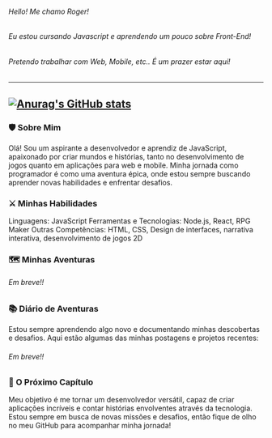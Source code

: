 ###### Hello! Me chamo Roger!  
###### Eu estou cursando Javascript e aprendendo um pouco sobre Front-End!
###### Pretendo trabalhar com Web, Mobile, etc.. É um prazer estar aqui!
-----------------------------------------------------------------------
[![Anurag's GitHub stats](https://github-readme-stats.vercel.app/api?username=RogxrGit&show_icons=true&theme=dracula)](https://github.com/anuraghazra/github-readme-stats)
-----------------------------------------------------------------------
### 🛡️ Sobre Mim
Olá! Sou um aspirante a desenvolvedor e aprendiz de JavaScript, apaixonado por criar mundos e histórias, tanto no desenvolvimento de jogos quanto em aplicações para web e mobile. Minha jornada como programador é como uma aventura épica, onde estou sempre buscando aprender novas habilidades e enfrentar desafios.

### ⚔️ Minhas Habilidades
Linguagens: JavaScript
Ferramentas e Tecnologias: Node.js, React, RPG Maker
Outras Competências: HTML, CSS, Design de interfaces, narrativa interativa, desenvolvimento de jogos 2D

### 🗺️ Minhas Aventuras
###### Em breve!!

### 📚 Diário de Aventuras
Estou sempre aprendendo algo novo e documentando minhas descobertas e desafios. Aqui estão algumas das minhas postagens e projetos recentes:

###### Em breve!!

### 🌟 O Próximo Capítulo
Meu objetivo é me tornar um desenvolvedor versátil, capaz de criar aplicações incríveis e contar histórias envolventes através da tecnologia. Estou sempre em busca de novas missões e desafios, então fique de olho no meu GitHub para acompanhar minha jornada!

<!--
**RogxrGit/RogxrGit** is a ✨ _special_ ✨ repository because its `README.md` (this file) appears on your GitHub profile.

Here are some ideas to get you started:

- 🔭 I’m currently working on ...
- 🌱 I’m currently learning ...
- 👯 I’m looking to collaborate on ...
- 🤔 I’m looking for help with ...
- 💬 Ask me about ...
- 📫 How to reach me: ...
- 😄 Pronouns: ...
- ⚡ Fun fact: ...
-->
